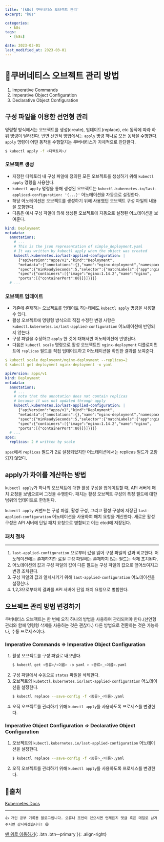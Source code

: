 ```yaml
---
title: '[k8s] 쿠버네티스 오브젝트 관리'
excerpt: "k8s"

categories:
  - k8s
tags: 
  - [k8s]

date: 2023-03-01
last_modified_at: 2023-03-01
---
```


# 🎯쿠버네티스 오브젝트 관리 방법
1. Imperative Commands
2. Imperative Object Configuration
3. Declarative Object Configuration

## 구성 파일을 이용한 선언형 관리
명령형 방식에서는 오브젝트를 생성(create),  업데이트(replace), etc 동작에 따라 하위 명령이 달라진다. 반면 선언적 방법에서는 `apply` 명령 하나로 모든 동작을 수행한다. `apply` 명령이 어떤 동작을 수행할지는 쿠버네티스가 자체적으로 판단한다.

```bash
$ kubectl apply -f <디렉토리>/
```

### 오브젝트 생성

- 지정한 디렉토리 내 구성 파일에 정의된 모든 오브젝트를 생성하기 위해 `kubectl apply` 명령을 사용한다.
- `kubectl apply` 명령을 통해 생성된 오브젝트는 `kubectl.kubernetes.io/last-appliced-configuration: '{...}'` 어노테이션을 자동으로 설정한다. 
- 해당 어노테이션은 오브젝트를 생성하기 위해 사용했던 오브젝트 구성 파일의 내용을 포함한다.
- 다음은 예시 구성 파일에 의해 생성된 오브젝트에 자동으로 설정된 어노테이션을 보여준다.

```yaml
kind: Deployment
metadata:
  annotations:
    # ...
    # This is the json representation of simple_deployment.yaml
    # It was written by kubectl apply when the object was created
    kubectl.kubernetes.io/last-applied-configuration: |
      {"apiVersion":"apps/v1","kind":"Deployment",
      "metadata":{"annotations":{},"name":"nginx-deployment","namespace":"default"},
      "spec":{"minReadySeconds":5,"selector":{"matchLabels":{"app":nginx}},"template":{"metadata":{"labels":{"app":"nginx"}},
      "spec":{"containers":[{"image":"nginx:1.14.2","name":"nginx",
      "ports":[{"containerPort":80}]}]}}}}      
  # ...
```

### 오브젝트 업데이트
- 기존에 존재하는 오브젝트를 업데이트 하는데에도 `kubectl apply` 명령을 사용할 수 있다.
- 활성 오브젝트에 명령형 방식으로 직접 수정한 변경 사항은 `kubectl.kubernetes.io/last-applied-configuration` 어노테이션에 반영되지 않는다.
- 구성 파일을 수정하고 `apply` 한 것에 대해서만 어노테이션에 반영된다. 
- 다음은 `kubectl scale` 명령으로 활성 오브젝트인 `nginx-deployment` 디플로이먼트에 `replicas` 필드를 직접 업데이트하고 어노테이션을 확인한 결과를 보여준다.

```yaml
$ kubectl scale deployemnt/nginx-deployment --replicas=2
$ kubectl get deployment nginx-deployment -o yaml

apiVersion: apps/v1
kind: Deployment
metadata:
  annotations:
    # ...
    # note that the annotation does not contain replicas
    # because it was not updated through apply
    kubectl.kubernetes.io/last-applied-configuration: |
      {"apiVersion":"apps/v1","kind":"Deployment",
      "metadata":{"annotations":{},"name":"nginx-deployment","namespace":"default"},
      "spec":{"minReadySeconds":5,"selector":{"matchLabels":{"app":nginx}},"template":{"metadata":{"labels":{"app":"nginx"}},
      "spec":{"containers":[{"image":"nginx:1.14.2","name":"nginx",
      "ports":[{"containerPort":80}]}]}}}}      
  # ...
spec:
  replicas: 2 # written by scale
```

`spec`에서 `replicas` 필드가 2로 설정되었지만 어노테이션에서는 replicas 필드가 포함되지 않았다.

## apply가 차이를 계산하는 방법
`kubectl apply`가 하나의 오브젝트에 대한 활성 구성을 업데이트할 때, API 서버에 패치 요청을 보냄으로써 그것을 수행한다. 패치는 활성 오브젝트 구성의 특정 필드에 대한 범위의 업데이트로 한정된다.

`kubectl apply` 커맨드는 구성 파일, 활성 구성, 그리고 활성 구성에 저장된 `last-applied-configuration` 어노테이션을 사용하여 패치 요청을 계산한다. 새로운 활성 구성은 API 서버에 단일 패치 요청으로 병합되고 이는 etcd에 저장된다.

### 패치 절차
---
1. `last-applied-configuration` 으로부터 값을 읽어 구성 파일의 값과 비교한다. 어노테이션에는 존재하지만 로컬 구성 파일에는 존재하지 않는 필드는 삭제 조치된다.
2. 어노테이션의 값과 구성 파일의 값이 다른 필드는 구성 파일의 값으로 덮어쓰여지고 변경 조치된다.
3. 구성 파일의 값과 일치시키기 위해 `last-applied-configuration` 어노테이션을 설정한다.
4. 1,2,3으로부터의 결과를 API 서버에 단일 패치 요청으로 병합한다.

## 오브젝트 관리 방법 변경하기
쿠버네티스 오브젝트는 한 번에 오직 하나의 방법을 사용하여 관리되어야 한다.(선언형 관리와 함께 명령형 삭제를 사용하는 것은 괜찮다.) 다른 방법으로 전환하는 것은 가능하나, 수동 프로세스이다. 

### Imperative Commands => Imperative Object Configuration
1. 활성 오브젝트를 구성 파일로 내보낸다.
   ```bash
   $ kubectl get <종류>/<이름> -o yaml > <종류>_<이름>.yaml
   ```
2. 구성 파일에서 수동으로 `status` 파일을 삭제한다.
3. 오브젝트의 `kubetctl.kubernetes.io/last-applied-configuration` 어노테이션을 설정한다.
   ```bash
   $ kubectl replace --save-config -f <종류>_<이름>.yaml
   ```
4. 오직 오브젝트를 관리하기 위해 `kubectl apply`를 사용하도록 프로세스를 변경한다.

### Imperative Object Configuration => Declarative Object Configuration
1. 오브젝트의 `kubectl.kubernetes.io/last-applied-configuration` 어노테이션을 설정한다.
   ```bash
   $ kubectl replace --save-config -f <종류>_<이름>.yaml
   ```
2. 오직 오브젝트를 관리하기 위해 `kubectl apply`를 사용하도록 프로세스를 변경한다.

## 📌출처
[Kubernetes Docs](https://kubernetes.io/ko/docs/tasks/manage-kubernetes-objects/declarative-config/)

***
    👍 개인 공부 기록용 블로그입니다. 오류나 조언이 있으시면 언제든지 댓글 혹은 메일로 남겨주시면 감사하겠습니다! 😄

[맨 위로 이동하기](#){: .btn .btn--primary }{: .align-right}
